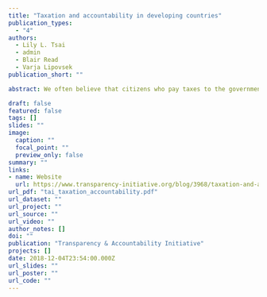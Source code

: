 ```yaml
---
title: "Taxation and accountability in developing countries"
publication_types:
  - "4"
authors:
  - Lily L. Tsai
  - admin
  - Blair Read
  - Varja Lipovsek
publication_short: ""

abstract: We often believe that citizens who pay taxes to the government should have a stronger desire to make sure that the government spends their money wisely. According to this idea of a ?fiscal contract,? citizens who pay taxes expect accountable and democratic governments that deliver public goods. In this evidence review, we seek to answer two questions. First, does such a fiscal contract exist between citizens and governments in developing countries? Second, assuming that such a fiscal contract exists or can be created, how can governments increase taxation and decrease tax evasion? To answer these questions, we review and discuss recent evidence from empirical studies published between 2010 and 2016.

draft: false
featured: false
tags: []
slides: ""
image:
  caption: ""
  focal_point: ""
  preview_only: false
summary: ""
links:
- name: Website
  url: https://www.transparency-initiative.org/blog/3968/taxation-and-accountability-in-developing-countries-does-taxation-motivate-citizens-to-hold-government-accountable-if-so-how-is-taxation-increased-and-tax-evasion-decreased/
url_pdf: "tai_taxation_accountability.pdf"
url_dataset: ""
url_project: ""
url_source: ""
url_video: ""
author_notes: []
doi: ""
publication: "Transparency & Accountability Initiative"
projects: []
date: 2018-12-04T23:54:00.000Z
url_slides: ""
url_poster: ""
url_code: ""
---
```

